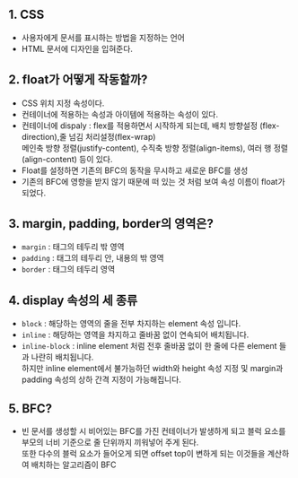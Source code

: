 ## 1. CSS

- 사용자에게 문서를 표시하는 방법을 지정하는 언어
- HTML 문서에 디자인을 입혀준다.

## 2. float가 어떻게 작동할까?

- CSS 위치 지정 속성이다.
- 컨테이너에 적용하는 속성과 아이템에 적용하는 속성이 있다.
- 컨테이너에 dispaly : flex를 적용하면서 시작하게 되는데, 배치 방향설정 (flex-direction),줄 넘김 처리설정(flex-wrap)<br>
  메인축 방향 정렬(justify-content), 수직축 방향 정렬(align-items), 여러 행 정렬(align-content) 등이 있다.
- Float를 설정하면 기존의 BFC의 동작을 무시하고 새로운 BFC를 생성
- 기존의 BFC에 영향을 받지 않기 때문에 떠 있는 것 처럼 보여 속성 이름이 float가 되었다.

## 3. margin, padding, border의 영역은?

- `margin` : 태그의 테두리 밖 영역
- `padding` : 태그의 테두리 안, 내용의 밖 영역
- `border` : 태그의 테두리 영역

## 4. display 속성의 세 종류

- `block` : 해당하는 영역의 줄을 전부 차지하는 element 속성 입니다.
- `inline` : 해당하는 영역을 차지하고 줄바꿈 없이 연속되어 배치됩니다.
- `inline-block` : inline element 처럼 전후 줄바꿈 없이 한 줄에 다른 element 들과 나란히 배치됩니다. <br>
  하지만 inline element에서 불가능하던 width와 height 속성 지정 및 margin과 padding 속성의 상하 간격 지정이 가능해집니다.

## 5. BFC?

- 빈 문서를 생성할 시 비어있는 BFC를 가진 컨테이너가 발생하게 되고 블럭 요소를 부모의 너비 기준으로 줄 단위까지 끼워넣어 주게 된다.<br>
  또한 다수의 블럭 요소가 들어오게 되면 offset top이 변하게 되는 이것들을 계산하여 배치하는 알고리즘이 BFC
